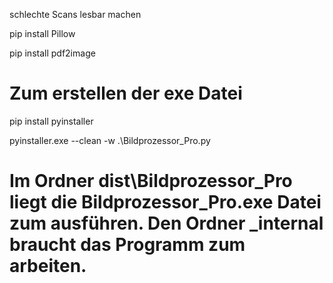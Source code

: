 schlechte Scans lesbar machen

pip install Pillow

pip install pdf2image

# Zum erstellen der exe Datei

pip install pyinstaller

pyinstaller.exe --clean -w .\Bildprozessor_Pro.py

# Im Ordner dist\Bildprozessor_Pro liegt die Bildprozessor_Pro.exe Datei zum ausführen. Den Ordner _internal braucht das Programm zum arbeiten.
